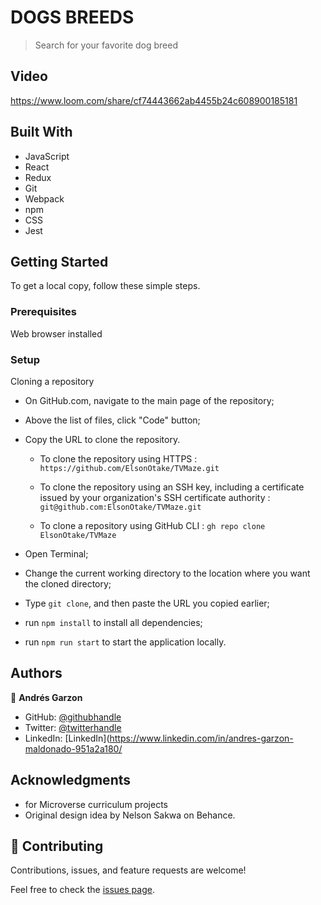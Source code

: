# DOGS BREEDS

> Search for your favorite dog breed

## Video 

https://www.loom.com/share/cf74443662ab4455b24c608900185181

## Built With

- JavaScript
- React
- Redux
- Git
- Webpack
- npm
- CSS
- Jest

## Getting Started

To get a local copy, follow these simple steps.

### Prerequisites

Web browser installed

### Setup

Cloning a repository

- On GitHub.com, navigate to the main page of the repository;

- Above the list of files, click "Code" button;

- Copy the URL to clone the repository. 

  - To clone the repository using HTTPS : `https://github.com/ElsonOtake/TVMaze.git`

  - To clone the repository using an SSH key, including a certificate issued by your organization's SSH certificate authority : `git@github.com:ElsonOtake/TVMaze.git`

  - To clone a repository using GitHub CLI : `gh repo clone ElsonOtake/TVMaze`

- Open Terminal;

- Change the current working directory to the location where you want the cloned directory;

- Type `git clone`, and then paste the URL you copied earlier;

- run `npm install` to install all dependencies;

- run `npm run start` to start the application locally.


## Authors

👤 **Andrés Garzon**

- GitHub: [@githubhandle](https://github.com/andgarzonmal)
- Twitter: [@twitterhandle](https://twitter.com/twitterhandle)
- LinkedIn: [LinkedIn](https://www.linkedin.com/in/andres-garzon-maldonado-951a2a180/

## Acknowledgments

- for Microverse curriculum projects
- Original design idea by Nelson Sakwa on Behance.

## 🤝 Contributing

Contributions, issues, and feature requests are welcome!

Feel free to check the [issues page](../../issues/).
